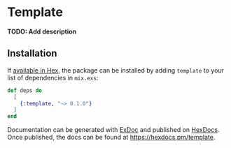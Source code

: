 # Template

**TODO: Add description**

## Installation

If [available in Hex](https://hex.pm/docs/publish), the package can be installed
by adding `template` to your list of dependencies in `mix.exs`:

```elixir
def deps do
  [
    {:template, "~> 0.1.0"}
  ]
end
```

Documentation can be generated with [ExDoc](https://github.com/elixir-lang/ex_doc)
and published on [HexDocs](https://hexdocs.pm). Once published, the docs can
be found at <https://hexdocs.pm/template>.


